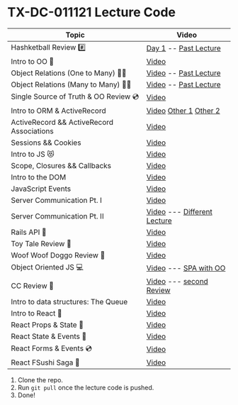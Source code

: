 # TX-DC-011121 Lecture Code

| Topic            | Video                |
| -----            | -----                |
| Hashketball Review #️⃣ | [Day 1](https://youtu.be/f5BO5HLEXqs) -- [Past Lecture](https://youtu.be/Ge8RJa3l32E)  |
| Intro to OO 🔸 | [Video](https://youtu.be/Y1tLv3JdqV4) |
| Object Relations (One to Many) ☝🏻 | [Video](https://youtu.be/NQLJpxQOtxE) -- [Past Lecture](https://www.youtube.com/watch?v=_Sji48pywrE&feature=youtu.be) |
| Object Relations (Many to Many) ✋🏻 | [Video](https://youtu.be/J99YaIgLsak) -- [Past Lecture](https://www.youtube.com/watch?v=7r5et9q2rnM&feature=youtu.be) |
| Single Source of Truth & OO Review 💿 | [Video](https://youtu.be/SCmcZUwc-Hg) |
| Intro to ORM & ActiveRecord | [Video](https://youtu.be/_p--cXuxXb4) [Other 1](https://www.youtube.com/watch?v=7RAQ58I19vE&feature=youtu.be) [Other 2](https://www.youtube.com/watch?v=bhFW9ryre6s&feature=youtu.be) |
| ActiveRecord && ActiveRecord Associations | [Video](https://youtu.be/FAmJXEGu0r4) |
| Sessions && Cookies | [Video](https://youtu.be/Ig3gRdUk7Dg) |
| Intro to JS 😻 | [Video](https://youtu.be/9tt7YlvXfO4) |
| Scope, Closures && Callbacks | [Video](https://youtu.be/K2ma4Zn6iig) |
| Intro to the DOM | [Video](https://youtu.be/UqQ_QY_XU0M)|
| JavaScript Events | [Video](https://youtu.be/IdREBmGrXTM)|
| Server Communication Pt. I | [Video](https://youtu.be/UDtzqf53ox0)|
| Server Communication Pt. II | [Video](https://youtu.be/-Rmm7_IO6Yw) --- [Different Lecture](https://www.youtube.com/watch?v=Sbc64E-yQyU&list=PLc6AmvC5Zybw7_TJTbOvZdhPpmP2MmVKy&index=33) |
| Rails API 🚊 | [Video](https://youtu.be/frc5Zvo9FGs) |
| Toy Tale Review 🧸|  [Video](https://youtu.be/KjoEXTNiu3g) |
| Woof Woof Doggo Review 🐶 |  [Video](https://youtu.be/4bpNt0Qnh6M) |
| Object Oriented JS 💻 |  [Video](https://youtu.be/9B-JZLmyqT8) --- [SPA with OO](https://www.youtube.com/watch?v=xCAtmGUrCK8)|
| CC Review 🐶 |  [Video](https://youtu.be/CPE7PpxpHrU) --- [second Review](https://youtu.be/QLJhL3FlHb8) |
| Intro to data structures: The Queue |  [Video](https://youtu.be/VoDZwt-Hni4) |
| Intro to React 👾 |  [Video](https://youtu.be/w9GD0UBFJYE) |
| React Props & State 🎉 |  [Video](https://youtu.be/ZNUb1Jev8YQ) |
| React State & Events 🎃 |  [Video](https://youtu.be/aCr54OQYN30) |
| React Forms & Events 💿 |  [Video](https://youtu.be/yiwUuFSKyhc) |
| React FSushi Saga 🍣 |  [Video](https://youtu.be/zdcrZyJeEYs) |

1. Clone the repo.
2. Run `git pull` once the lecture code is pushed.
3. Done!
